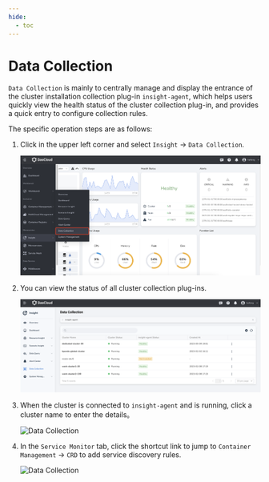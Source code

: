 ```yaml
---
hide:
  - toc
---
```


# Data Collection

`Data Collection` is mainly to centrally manage and display the entrance of the
cluster installation collection plug-in `insight-agent`, which helps users quickly
view the health status of the cluster collection plug-in, and provides a quick entry
to configure collection rules.

The specific operation steps are as follows:

1. Click in the upper left corner and select `Insight` -> `Data Collection`.

    ![Data Collection](../../images/collectmanage01.png)

2. You can view the status of all cluster collection plug-ins.

    ![Data Collection](../../images/collectmanage02.png)

3. When the cluster is connected to `insight-agent` and is running, click a cluster name
   to enter the details。

    ![Data Collection](https://docs.daocloud.io/daocloud-docs-images/docs/en/docs/insight/images/collectmanage03.png)

4. In the `Service Monitor` tab, click the shortcut link to jump to `Container Management` -> `CRD`
   to add service discovery rules.

    ![Data Collection](https://docs.daocloud.io/daocloud-docs-images/docs/en/docs/insight/images/collectmanage04.png)
